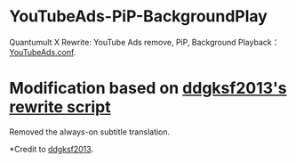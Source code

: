 # YouTubeAds-PiP-BackgroundPlay

Quantumult X Rewrite: YouTube Ads remove, PiP, Background Playback：[YouTubeAds.conf](https://raw.githubusercontent.com/Ender-Wang/YouTubeAds-PiP-BackgroundPlay/main/YouTubeAds.conf).

# Modification based on [ddgksf2013's rewrite script](https://raw.githubusercontent.com/ddgksf2013/Rewrite/master/AdBlock/YoutubeAds.conf)

Removed the always-on subtitle translation.

\*Credit to [ddgksf2013](https://github.com/ddgksf2013/ddgksf2013).
